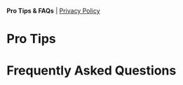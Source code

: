 **Pro Tips & FAQs** | [Privacy Policy](https://github.com/ericytsang/app.android.multiwindow/edit/master/privacy_policy.md)

# Pro Tips

# Frequently Asked Questions

